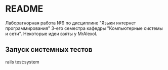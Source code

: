 # README

Лаборатнорная работа №9 по дисциплине "Языки интернет программирования" 3-его семестра кафедры "Компьютерные системы и сети".
Некоторые идеи взяты у MrAlexol.

## Запуск системных тестов
rails test:system